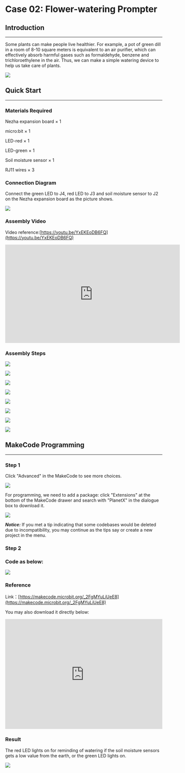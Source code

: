 # Case 02: Flower-watering Prompter

## Introduction
---
Some plants can make people live healthier. For example, a pot of green dill in a room of 8-10 square meters is equivalent to an air purifier, which can effectively absorb harmful gases such as formaldehyde, benzene and trichloroethylene in the air. Thus, we can make a simple watering device to help us take care of plants.

![](./images/case_02_01.png)

## Quick Start
---
### Materials Required 

Nezha expansion board × 1

micro:bit × 1

LED-red × 1

LED-green × 1

Soil moisture sensor × 1

RJ11 wires × 3





### Connection Diagram 

Connect the green LED to J4, red LED to J3 and soil moisture sensor to J2 on the Nezha expansion board as the picture shows.


![](./images/case_02_03.png)


### Assembly Video

Video reference:[https://youtu.be/YxEKEoDB6FQ](https://youtu.be/YxEKEoDB6FQ)


<iframe width="560" height="315" src="https://www.youtube.com/embed/YxEKEoDB6FQ" frameborder="0" allow="accelerometer; autoplay; clipboard-write; encrypted-media; gyroscope; picture-in-picture" allowfullscreen></iframe>

### Assembly Steps




![](./images/case_step_02_01.png)

![](./images/case_step_02_02.png)

![](./images/case_step_02_03.png)

![](./images/case_step_02_04.png)

![](./images/case_step_02_05.png)

![](./images/case_step_02_06.png)

![](./images/case_step_02_07.png)

![](./images/case_step_02_08.png)





## MakeCode Programming
---


### Step 1
Click "Advanced" in the MakeCode to see more choices.

![](./images/case_01_10.png)

For programming, we need to add a package: click "Extensions" at the bottom of the MakeCode drawer and search with "PlanetX" in the dialogue box to download it. 

![](./images/case_01_11.png)

***Notice:*** If you met a tip indicating that some codebases would be deleted due to incompatibility, you may continue as the tips say or create a new project in the menu. 

### Step 2

### Code as below:

![](./images/case_02_10.png)


### Reference
Link：[https://makecode.microbit.org/_2FgMYuLiUeE8](https://makecode.microbit.org/_2FgMYuLiUeE8)

You may also download it directly below:

<div style="position:relative;height:0;padding-bottom:70%;overflow:hidden;"><iframe style="position:absolute;top:0;left:0;width:100%;height:100%;" src="https://makecode.microbit.org/#pub:_2FgMYuLiUeE8" frameborder="0" sandbox="allow-popups allow-forms allow-scripts allow-same-origin"></iframe></div>  


### Result
The red LED lights on for reminding of watering if the soil moisture sensors gets a low value from the earth, or the green LED lights on. 


![](./images/case-gif-02.gif)

